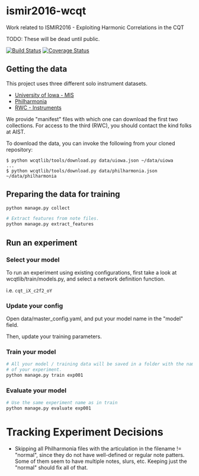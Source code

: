 # ismir2016-wcqt
Work related to ISMIR2016 - Exploiting Harmonic Correlations in the CQT

TODO: These will be dead until public.

[![Build Status](https://travis-ci.org/ejhumphrey/ismir2016-wcqt.svg?branch=master)](https://travis-ci.org/ejhumphrey/ismir2016-wcqt)
[![Coverage Status](https://coveralls.io/repos/github/ejhumphrey/ismir2016-wcqt/badge.svg?branch=master)](https://coveralls.io/github/ejhumphrey/ismir2016-wcqt?branch=master)


## Getting the data

This project uses three different solo instrument datasets.
- [University of Iowa - MIS](http://theremin.music.uiowa.edu/MIS.html)
- [Philharmonia](http://www.philharmonia.co.uk/explore/make_music)
- [RWC - Instruments](https://staff.aist.go.jp/m.goto/RWC-MDB/rwc-mdb-i.html)

We provide "manifest" files with which one can download the first two collections. For access to the third (RWC), you should contact the kind folks at AIST.

To download the data, you can invoke the following from your cloned repository:

```
$ python wcqtlib/tools/download.py data/uiowa.json ~/data/uiowa
...
$ python wcqtlib/tools/download.py data/philharmonia.json ~/data/philharmonia
```

## Preparing the data for training
```bash
python manage.py collect

# Extract features from note files.
python manage.py extract_features
```

## Run an experiment
### Select your model
To run an experiment using existing configurations, first take a look at 
wcqtlib/train/models.py, and select a network definition function.

i.e. `cqt_iX_c2f2_oY`

### Update your config
Open data/master_config.yaml, and put your model name in the "model" field.

Then, update your training parameters.

### Train your model
```bash
# All your model / training data will be saved in a folder with the name
# of your experiment.
python manage.py train exp001
```

### Evaluate your model
```bash
# Use the same experiment name as in train
python manage.py evaluate exp001
```

# Tracking Experiment Decisions
- Skipping all Philharmonia files with the articulation in the filename != "normal", since they do not have well-defined or regular note patters.
Some of them seem to have multiple notes, slurs, etc. Keeping just the "normal"
should fix all of that.
